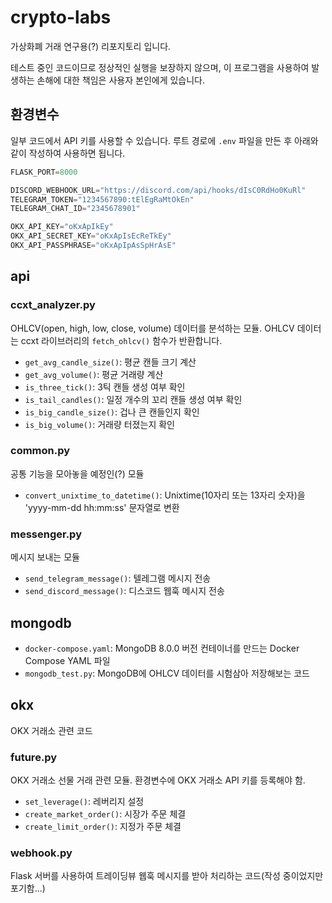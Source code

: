 # crypto-labs

가상화폐 거래 연구용(?) 리포지토리 입니다.

테스트 중인 코드이므로 정상적인 실행을 보장하지 않으며, 이 프로그램을 사용하여 발생하는 손해에 대한 책임은 사용자 본인에게 있습니다.


## 환경변수

일부 코드에서 API 키를 사용할 수 있습니다. 루트 경로에 `.env` 파일을 만든 후 아래와 같이 작성하여 사용하면 됩니다.

```python
FLASK_PORT=8000

DISCORD_WEBHOOK_URL="https://discord.com/api/hooks/dIsC0RdHo0KuRl"
TELEGRAM_TOKEN="1234567890:tElEgRaMtOkEn"
TELEGRAM_CHAT_ID="2345678901"

OKX_API_KEY="oKxApIkEy"
OKX_API_SECRET_KEY="oKxApIsEcReTkEy"
OKX_API_PASSPHRASE="oKxApIpAsSpHrAsE"
```


## api

### ccxt_analyzer.py

OHLCV(open, high, low, close, volume) 데이터를 분석하는 모듈. OHLCV 데이터는 ccxt 라이브러리의 `fetch_ohlcv()` 함수가 반환합니다.

* `get_avg_candle_size()`: 평균 캔들 크기 계산
* `get_avg_volume()`: 평균 거래량 계산
* `is_three_tick()`: 3틱 캔들 생성 여부 확인
* `is_tail_candles()`: 일정 개수의 꼬리 캔들 생성 여부 확인
* `is_big_candle_size()`: 겁나 큰 캔들인지 확인
* `is_big_volume()`: 거래량 터졌는지 확인

### common.py

공통 기능을 모아놓을 예정인(?) 모듈

* `convert_unixtime_to_datetime()`: Unixtime(10자리 또는 13자리 숫자)을 'yyyy-mm-dd hh:mm:ss' 문자열로 변환

### messenger.py

메시지 보내는 모듈

* `send_telegram_message()`: 텔레그램 메시지 전송
* `send_discord_message()`: 디스코드 웹훅 메시지 전송


## mongodb

* `docker-compose.yaml`: MongoDB 8.0.0 버전 컨테이너를 만드는 Docker Compose YAML 파일
* `mongodb_test.py`: MongoDB에 OHLCV 데이터를 시험삼아 저장해보는 코드


## okx

OKX 거래소 관련 코드

### future.py

OKX 거래소 선물 거래 관련 모듈. 환경변수에 OKX 거래소 API 키를 등록해야 함.

* `set_leverage()`: 레버리지 설정
* `create_market_order()`: 시장가 주문 체결
* `create_limit_order()`: 지정가 주문 체결

### webhook.py

Flask 서버를 사용하여 트레이딩뷰 웹훅 메시지를 받아 처리하는 코드(작성 중이었지만 포기함...)